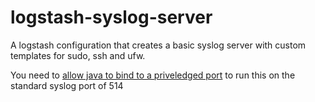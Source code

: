 # logstash-syslog-server
A logstash configuration that creates a basic syslog server with custom templates for sudo, ssh and ufw.

You need to [allow java to bind to a priveledged port](https://stackoverflow.com/questions/413807/is-there-a-way-for-non-root-processes-to-bind-to-privileged-ports-on-linux) to run this on the standard syslog port of 514
